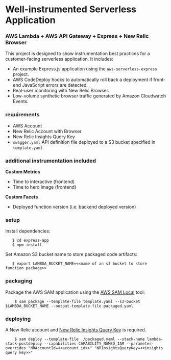 # Well-instrumented Serverless Application 
### AWS Lambda + AWS API Gateway + Express + New Relic Browser

This project is designed to show instrumentation best practices for a customer-facing serverless application. It includes:
* An example Express.js application using the `aws-serverless-express` project.
* AWS CodeDeploy hooks to automatically roll back a deployment if front-end JavaScript errors are detected.
* Real-user monitoring with New Relic Browser.
* Low-volume synthetic browser traffic generated by Amazon Cloudwatch Events.

### requirements

* AWS Account
* New Relic Account with Browser
* New Relic Insights Query Key
* `swagger.yaml` API definition file deployed to a S3 bucket specified in `template.yaml`

### additional instrumentation included

**Custom Metrics**
* Time to interactive (frontend)
* Time to hero image (frontend)

**Custom Facets**
* Deployed function version (i.e. backend deployed version)

### setup

Install dependencies:
```
   $ cd express-app
   $ npm install
```

Set Amazon S3 bucket name to store packaged code artifacts:
```
   $ export LAMBDA_BUCKET_NAME=<<name of an s3 bucket to store function package>>
```

### packaging

Package the AWS SAM application using the [AWS SAM Local](https://github.com/awslabs/aws-sam-local) tool:
```
    $ sam package --template-file template.yaml --s3-bucket $LAMBDA_BUCKET_NAME --output-template-file packaged.yaml
```

### deploying

A New Relic account and [New Relic Insights Query Key](https://docs.newrelic.com/docs/insights/insights-api/get-data/query-insights-event-data-api) is required.

```
    $ sam deploy --template-file ./packaged.yaml --stack-name lambda-stack-postdeploy --capabilities CAPABILITY_NAMED_IAM --parameter-overrides "NRAccountId=<<account id>>" "NRInsightsQueryKey=<<insights query key>>"
```

